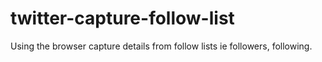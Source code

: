 # twitter-capture-follow-list
Using the browser capture details from follow lists ie followers, following.
